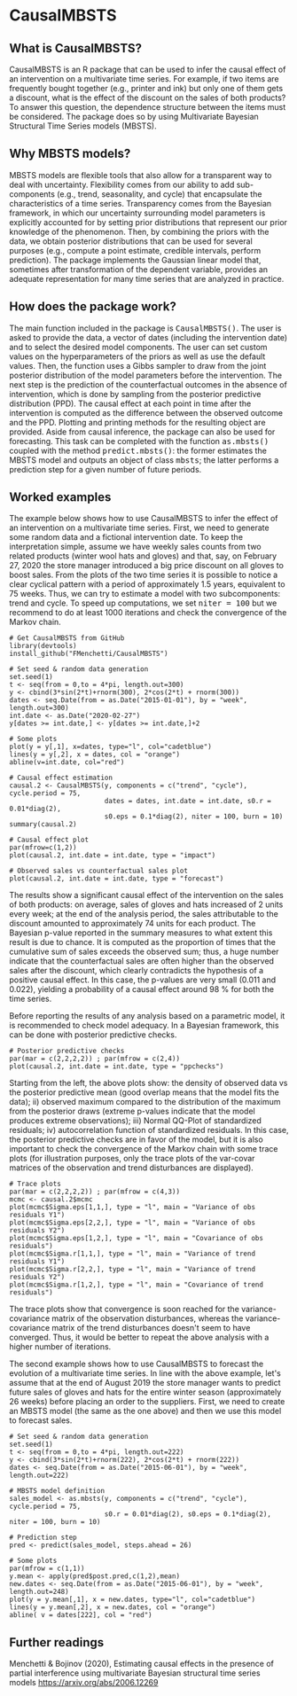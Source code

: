 # CausalMBSTS

## What is CausalMBSTS?
CausalMBSTS is an R package that can be used to infer the causal effect of an intervention 
on a multivariate time series. For example, if two items are frequently bought together (e.g., printer and ink) but only one of them gets a discount, what is the effect of the discount on the sales of both products? To answer this question, the dependence structure between the items must be considered. The package does so by using Multivariate Bayesian Structural Time Series models (MBSTS). 

## Why MBSTS models?
MBSTS models are flexible tools that also allow for a transparent way to deal with uncertainty. Flexibility comes from our ability to add sub-components (e.g., trend,
seasonality, and cycle) that encapsulate the characteristics of a time series. Transparency comes from the Bayesian framework, in which our uncertainty surrounding model parameters is explicitly accounted for by setting prior distributions that represent our prior knowledge of the phenomenon. Then, by combining the priors with the data, we obtain posterior distributions that can be used for several purposes (e.g., compute a point estimate, credible intervals, perform prediction). The package implements the Gaussian linear model that, sometimes after transformation of the dependent variable, provides an adequate representation for many time series that are analyzed in practice.     

## How does the package work?
The main function included in the package is <tt>CausalMBSTS()</tt>. The user is asked to provide the data, a vector of dates (including the intervention date) and to select the desired model components. The user can set custom values on the hyperparameters of the priors as well as use the default values. Then, the function uses a Gibbs sampler to draw from the joint posterior distribution of the model parameters before the intervention. The next step is the prediction of the counterfactual outcomes in the absence of intervention, which is done by sampling from the posterior predictive distribution (PPD). The causal effect at each point in time after the intervention is computed as the difference between the observed outcome and the PPD. Plotting and printing methods for the resulting object are provided. Aside from causal inference, the package can also be used for forecasting. This task can be completed with the function <tt>as.mbsts()</tt> coupled with the method <tt>predict.mbsts()</tt>: the former estimates the MBSTS model and outputs an object of class <tt>mbsts</tt>; the latter performs a prediction step for a given number of future periods. 

## Worked examples
The example below shows how to use CausalMBSTS to infer the effect of an intervention on a multivariate time series. First, we need to generate some random data and a fictional intervention date. To keep the interpretation simple, assume we have weekly sales counts from two related products (winter wool hats and gloves) and that, say, on February 27, 2020 the store manager introduced a big price discount on all gloves to boost sales. From the plots of the two time series it is possible to notice a clear cyclical pattern with a period of approximately 1.5 years, equivalent to 75 weeks. Thus, we can try to estimate a model with two subcomponents: trend and cycle. To speed up computations, we set <tt>niter = 100</tt> but we recommend to do at least 1000 iterations and check the convergence of the Markov chain. 

```{r}
# Get CausalMBSTS from GitHub
library(devtools)
install_github("FMenchetti/CausalMBSTS")

# Set seed & random data generation
set.seed(1)
t <- seq(from = 0,to = 4*pi, length.out=300)
y <- cbind(3*sin(2*t)+rnorm(300), 2*cos(2*t) + rnorm(300))
dates <- seq.Date(from = as.Date("2015-01-01"), by = "week", length.out=300)
int.date <- as.Date("2020-02-27")
y[dates >= int.date,] <- y[dates >= int.date,]+2

# Some plots
plot(y = y[,1], x=dates, type="l", col="cadetblue")
lines(y = y[,2], x = dates, col = "orange")
abline(v=int.date, col="red")

# Causal effect estimation
causal.2 <- CausalMBSTS(y, components = c("trend", "cycle"), cycle.period = 75,
                        dates = dates, int.date = int.date, s0.r = 0.01*diag(2),
                        s0.eps = 0.1*diag(2), niter = 100, burn = 10)
summary(causal.2)

# Causal effect plot
par(mfrow=c(1,2))
plot(causal.2, int.date = int.date, type = "impact")

# Observed sales vs counterfactual sales plot
plot(causal.2, int.date = int.date, type = "forecast")
```
The results show a significant causal effect of the intervention on the sales of both products: on average, sales of gloves and hats increased of 2 units every week; at the end of the analysis period, the sales attributable to the discount amounted to approximately 74 units for each product. The Bayesian p-value reported in the summary measures to what extent this result is due to chance. It is computed as the proportion of times that the cumulative sum of sales exceeds the observed sum; thus, a huge number indicate that the counterfactual sales are often higher than the observed sales after the discount, which clearly contradicts the hypothesis of a positive causal effect. In this case, the p-values are very small (0.011 and 0.022), yielding a probability of a causal effect around 98 % for both the time series. 

Before reporting the results of any analysis based on a parametric model, it is recommended to check model adequacy. In a Bayesian framework, this can be done with posterior predictive checks. 

```{r}
# Posterior predictive checks
par(mar = c(2,2,2,2)) ; par(mfrow = c(2,4))
plot(causal.2, int.date = int.date, type = "ppchecks")
```
Starting from the left, the above plots show: the density of observed data vs the posterior predictive mean (good overlap means that the model fits the data); ii) observed maximum compared to the distribution of the maximum from the posterior draws (extreme p-values indicate that the model produces extreme observations); iii) Normal QQ-Plot of standardized residuals; iv) autocorrelation function of standardized residuals. In this case, the posterior predictive checks are in favor of the model, but it is also important to check the convergence of the Markov chain with some trace plots (for illustration purposes, only the trace plots of the var-covar matrices of the observation and trend disturbances are displayed).

```{r}
# Trace plots
par(mar = c(2,2,2,2)) ; par(mfrow = c(4,3))
mcmc <- causal.2$mcmc
plot(mcmc$Sigma.eps[1,1,], type = "l", main = "Variance of obs residuals Y1")
plot(mcmc$Sigma.eps[2,2,], type = "l", main = "Variance of obs residuals Y2")
plot(mcmc$Sigma.eps[1,2,], type = "l", main = "Covariance of obs residuals")
plot(mcmc$Sigma.r[1,1,], type = "l", main = "Variance of trend residuals Y1")
plot(mcmc$Sigma.r[2,2,], type = "l", main = "Variance of trend residuals Y2")
plot(mcmc$Sigma.r[1,2,], type = "l", main = "Covariance of trend residuals")
```
The trace plots show that convergence is soon reached for the variance-covariance matrix of the observation disturbances, whereas the variance-covariance matrix of the trend disturbances doesn't seem to have converged. Thus, it would be better to repeat the above analysis with a higher number of iterations.

The second example shows how to use CausalMBSTS to forecast the evolution of a multivariate time series. In line with the above example, let's assume that at the end of August 2019 the store manager wants to predict future sales of gloves and hats for the entire winter season (approximately 26 weeks) before placing an order to the suppliers. First, we need to create an MBSTS model (the same as the one above) and then we use this model to forecast sales.

```{r}
# Set seed & random data generation
set.seed(1)
t <- seq(from = 0,to = 4*pi, length.out=222)
y <- cbind(3*sin(2*t)+rnorm(222), 2*cos(2*t) + rnorm(222))
dates <- seq.Date(from = as.Date("2015-06-01"), by = "week", length.out=222)

# MBSTS model definition
sales_model <- as.mbsts(y, components = c("trend", "cycle"), cycle.period = 75,
                        s0.r = 0.01*diag(2), s0.eps = 0.1*diag(2), niter = 100, burn = 10) 

# Prediction step
pred <- predict(sales_model, steps.ahead = 26)

# Some plots
par(mfrow = c(1,1))
y.mean <- apply(pred$post.pred,c(1,2),mean)
new.dates <- seq.Date(from = as.Date("2015-06-01"), by = "week", length.out=248)
plot(y = y.mean[,1], x = new.dates, type="l", col="cadetblue")
lines(y = y.mean[,2], x = new.dates, col = "orange")
abline( v = dates[222], col = "red")
```

## Further readings
Menchetti \& Bojinov (2020), Estimating causal effects in the presence of partial interference using multivariate Bayesian structural time series models <https://arxiv.org/abs/2006.12269>

